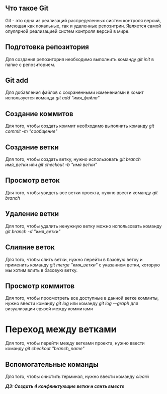 ## Что такое Git

Git - это одна из реализаций распределенных систем контроля версий, имеющая как локальные, так и удаленные репозитрии. Является самой опулярной реализацией систем контроля версий в мире.

## Подготовка репозитория

Для создания репозитория необходимо выполнить команду *git init* в папке с репозиторием.

## Git add

Для добавления файлов с сохраненными изменениями в комит используется команда *git add "имя_файла"*

## Создание коммитов

Для того, чтобы создать коммит необходимо выполнить команду *git commit -m "сообщение"*

## Создание ветки

Для того, чтобы создать ветку, нужно использовать *git branch имя_ветки* или *git checkout -b "имя ветки"*

## Просмотр веток

Для того, чтобы увидеть все ветки проекта, нужно ввести команду *git branch*

## Удаление ветки

Для того, чтобы удалить ненужную ветку можно использовать команду *git branch -d "имя_ветки"*

## Слияние веток

Для того, чтобы слить ветки, нужно перейти в базовую ветку и применить команду *git merge "имя_ветки"* с указанием ветки, которую мы хотим влить в базовую ветку.

## Просмотр коммитов

Для того, чтобы просмотреть все доступные в данной ветке коммиты, нужно ввести команду *git log* или команду *git log --graph* для визуализации связей между коммитами

# Переход между ветками

Для того, чтобы перейти между ветками проекта, нужно ввести команду *git checkout "branch_name"*

## Вспомогательные команды

Для того, чтобы очистить терминал, нужно ввести команду *clear*й

_**ДЗ: Создать 4 конфликтующие ветки и слить вместе**_